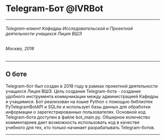 # Telegram-Бот @IVRBot #
- - -
###### Telegram-клиент Кафедры Исследовательской и Проектной деятельности учащихся Лицея ВШЭ ######
###### Москва, 2018
- - -
## О боте 
Telegram-бот был создан в 2018 году в рамках проектной деятельности учащихся Лицея ВШЭ. 
Цель создания Telegram-бота - создание удобного инструмента коммуникации между администрацией Кафедры и учащимися.
Бот реализован на языке Python с помощью библиотек PyTelegramBotAPI и SQLite и использует базы данных для обработки информации о зарегестрированных пользователях.
Основной код Telegram-бота доступен в файле bot_main.py. Обширное количество комментариев дает возможность использовать код в качестве учебного для тех, кто только начинает разрабатывать Telegram-ботов.
- - - 
